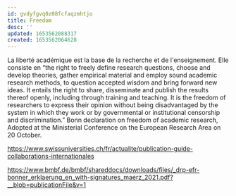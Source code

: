 ```yaml
---
id: gvdyfgvq0z08fcfaqzmhtjo
title: Freedom
desc: ''
updated: 1653562088317
created: 1653562064628
---
```


La liberté académique est la base de la recherche et de l'enseignement. Elle consiste en “the right to freely define research questions, choose and develop theories, gather empirical material and employ sound academic research methods, to question accepted wisdom and bring forward new ideas. It entails the right to share, disseminate and publish the results thereof openly, including through training and teaching. It is the freedom of researchers to express their opinion without being disadvantaged by the system in which they work or by governmental or institutional censorship and discrimination.” Bonn declaration on freedom of academic research, Adopted at the Ministerial Conference on the European Research Area on 20 October.

https://www.swissuniversities.ch/fr/actualite/publication-guide-collaborations-internationales

https://www.bmbf.de/bmbf/shareddocs/downloads/files/_drp-efr-bonner_erklaerung_en_with-signatures_maerz_2021.pdf?__blob=publicationFile&v=1


